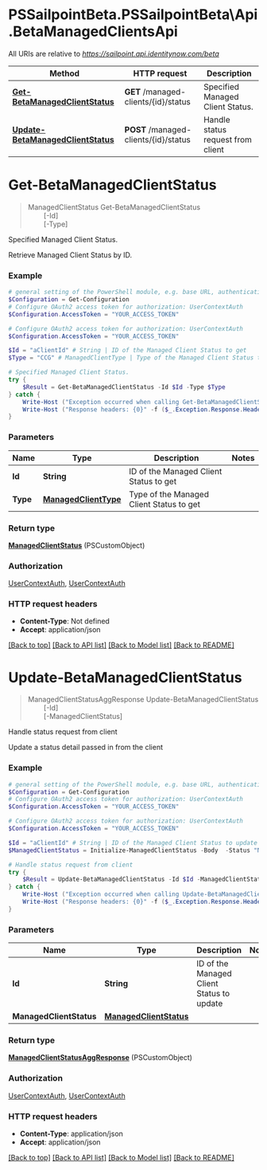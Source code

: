 # PSSailpointBeta.PSSailpointBeta\Api.BetaManagedClientsApi

All URIs are relative to *https://sailpoint.api.identitynow.com/beta*

Method | HTTP request | Description
------------- | ------------- | -------------
[**Get-BetaManagedClientStatus**](BetaManagedClientsApi.md#Get-BetaManagedClientStatus) | **GET** /managed-clients/{id}/status | Specified Managed Client Status.
[**Update-BetaManagedClientStatus**](BetaManagedClientsApi.md#Update-BetaManagedClientStatus) | **POST** /managed-clients/{id}/status | Handle status request from client


<a id="Get-BetaManagedClientStatus"></a>
# **Get-BetaManagedClientStatus**
> ManagedClientStatus Get-BetaManagedClientStatus<br>
> &nbsp;&nbsp;&nbsp;&nbsp;&nbsp;&nbsp;&nbsp;&nbsp;[-Id] <String><br>
> &nbsp;&nbsp;&nbsp;&nbsp;&nbsp;&nbsp;&nbsp;&nbsp;[-Type] <PSCustomObject><br>

Specified Managed Client Status.

Retrieve Managed Client Status by ID.

### Example
```powershell
# general setting of the PowerShell module, e.g. base URL, authentication, etc
$Configuration = Get-Configuration
# Configure OAuth2 access token for authorization: UserContextAuth
$Configuration.AccessToken = "YOUR_ACCESS_TOKEN"

# Configure OAuth2 access token for authorization: UserContextAuth
$Configuration.AccessToken = "YOUR_ACCESS_TOKEN"

$Id = "aClientId" # String | ID of the Managed Client Status to get
$Type = "CCG" # ManagedClientType | Type of the Managed Client Status to get

# Specified Managed Client Status.
try {
    $Result = Get-BetaManagedClientStatus -Id $Id -Type $Type
} catch {
    Write-Host ("Exception occurred when calling Get-BetaManagedClientStatus: {0}" -f ($_.ErrorDetails | ConvertFrom-Json))
    Write-Host ("Response headers: {0}" -f ($_.Exception.Response.Headers | ConvertTo-Json))
}
```

### Parameters

Name | Type | Description  | Notes
------------- | ------------- | ------------- | -------------
 **Id** | **String**| ID of the Managed Client Status to get | 
 **Type** | [**ManagedClientType**](ManagedClientType.md)| Type of the Managed Client Status to get | 

### Return type

[**ManagedClientStatus**](ManagedClientStatus.md) (PSCustomObject)

### Authorization

[UserContextAuth](../README.md#UserContextAuth), [UserContextAuth](../README.md#UserContextAuth)

### HTTP request headers

 - **Content-Type**: Not defined
 - **Accept**: application/json

[[Back to top]](#) [[Back to API list]](../README.md#documentation-for-api-endpoints) [[Back to Model list]](../README.md#documentation-for-models) [[Back to README]](../README.md)

<a id="Update-BetaManagedClientStatus"></a>
# **Update-BetaManagedClientStatus**
> ManagedClientStatusAggResponse Update-BetaManagedClientStatus<br>
> &nbsp;&nbsp;&nbsp;&nbsp;&nbsp;&nbsp;&nbsp;&nbsp;[-Id] <String><br>
> &nbsp;&nbsp;&nbsp;&nbsp;&nbsp;&nbsp;&nbsp;&nbsp;[-ManagedClientStatus] <PSCustomObject><br>

Handle status request from client

Update a status detail passed in from the client

### Example
```powershell
# general setting of the PowerShell module, e.g. base URL, authentication, etc
$Configuration = Get-Configuration
# Configure OAuth2 access token for authorization: UserContextAuth
$Configuration.AccessToken = "YOUR_ACCESS_TOKEN"

# Configure OAuth2 access token for authorization: UserContextAuth
$Configuration.AccessToken = "YOUR_ACCESS_TOKEN"

$Id = "aClientId" # String | ID of the Managed Client Status to update
$ManagedClientStatus = Initialize-ManagedClientStatus -Body  -Status "NORMAL" -Type "CCG" -Timestamp (Get-Date) # ManagedClientStatus | 

# Handle status request from client
try {
    $Result = Update-BetaManagedClientStatus -Id $Id -ManagedClientStatus $ManagedClientStatus
} catch {
    Write-Host ("Exception occurred when calling Update-BetaManagedClientStatus: {0}" -f ($_.ErrorDetails | ConvertFrom-Json))
    Write-Host ("Response headers: {0}" -f ($_.Exception.Response.Headers | ConvertTo-Json))
}
```

### Parameters

Name | Type | Description  | Notes
------------- | ------------- | ------------- | -------------
 **Id** | **String**| ID of the Managed Client Status to update | 
 **ManagedClientStatus** | [**ManagedClientStatus**](ManagedClientStatus.md)|  | 

### Return type

[**ManagedClientStatusAggResponse**](ManagedClientStatusAggResponse.md) (PSCustomObject)

### Authorization

[UserContextAuth](../README.md#UserContextAuth), [UserContextAuth](../README.md#UserContextAuth)

### HTTP request headers

 - **Content-Type**: application/json
 - **Accept**: application/json

[[Back to top]](#) [[Back to API list]](../README.md#documentation-for-api-endpoints) [[Back to Model list]](../README.md#documentation-for-models) [[Back to README]](../README.md)

